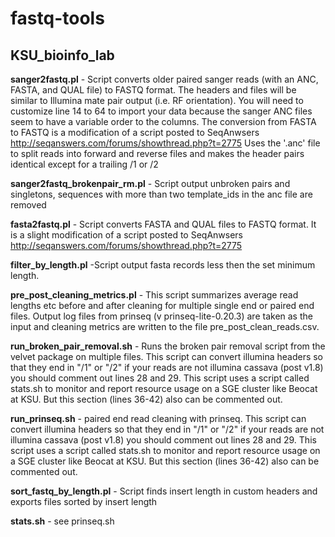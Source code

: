 fastq-tools
===========

KSU_bioinfo_lab
---------------
**sanger2fastq.pl** - Script converts older paired sanger reads (with an ANC, FASTA, and QUAL file) to FASTQ format. The headers and files will be similar to Illumina mate pair output (i.e. RF orientation). You will need to customize line 14 to 64 to import your data because the sanger ANC files seem to have a variable order to the columns. The conversion from FASTA to FASTQ is a modification of a script posted to SeqAnwsers http://seqanswers.com/forums/showthread.php?t=2775 
Uses the '.anc' file to split reads into forward and reverse files and makes the header pairs identical except for a trailing /1 or /2

**sanger2fastq_brokenpair_rm.pl** - Script output unbroken pairs and singletons, sequences with more than two template_ids in the anc file are removed

**fasta2fastq.pl** - Script converts FASTA and QUAL files to FASTQ format. It is a slight modification of a script posted to SeqAnwsers http://seqanswers.com/forums/showthread.php?t=2775 

**filter_by_length.pl** -Script output fasta records less then the set minimum length.

**pre_post_cleaning_metrics.pl** - This script summarizes average read lengths etc before and after cleaning for multiple single end or paired end files. Output log files from prinseq (v prinseq-lite-0.20.3) are taken as the input and cleaning metrics are written to the file pre_post_clean_reads.csv.

**run_broken_pair_removal.sh** - Runs the broken pair removal script from the velvet package on multiple files. This script can convert illumina headers so that they end in "/1" or "/2" if your reads are not illumina cassava (post v1.8) you should comment out lines 28 and 29. This script uses a script called stats.sh to monitor and report resource usage on a SGE cluster like Beocat at KSU. But this section (lines 36-42) also can be commented out.
  
**run_prinseq.sh** - paired end read cleaning with prinseq. This script can convert illumina headers so that they end in "/1" or "/2" if your reads are not illumina cassava (post v1.8) you should comment out lines 28 and 29. This script uses a script called stats.sh to monitor and report resource usage on a SGE cluster like Beocat at KSU. But this section (lines 36-42) also can be commented out.

**sort_fastq_by_length.pl** - Script finds insert length in custom headers and exports files sorted by insert length

**stats.sh** - see prinseq.sh
